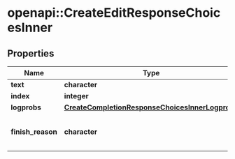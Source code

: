 # openapi::CreateEditResponseChoicesInner


## Properties
Name | Type | Description | Notes
------------ | ------------- | ------------- | -------------
**text** | **character** |  | [optional] 
**index** | **integer** |  | [optional] 
**logprobs** | [**CreateCompletionResponseChoicesInnerLogprobs**](CreateCompletionResponse_choices_inner_logprobs.md) |  | [optional] 
**finish_reason** | **character** |  | [optional] [Enum: [stop, length]] 


